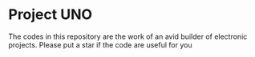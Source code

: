 # Project UNO

 The codes in this repository are the work of an avid builder of electronic projects.
 Please put a star if the code are useful for you
